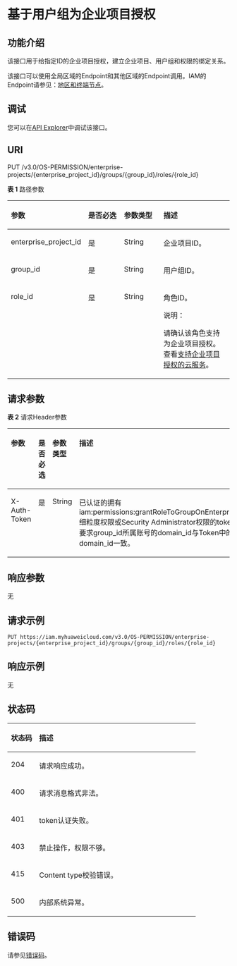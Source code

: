 # 基于用户组为企业项目授权<a name="iam_02_0520"></a>

## 功能介绍<a name="section1152411411526"></a>

该接口用于给指定ID的企业项目授权，建立企业项目、用户组和权限的绑定关系。

该接口可以使用全局区域的Endpoint和其他区域的Endpoint调用。IAM的Endpoint请参见：[地区和终端节点](https://developer.huaweicloud.com/endpoint?IAM)。

## 调试<a name="section3524114112526"></a>

您可以在[API Explorer](https://apiexplorer.developer.huaweicloud.com/apiexplorer/doc?product=IAM&api=AssociateRoleToGroupOnEnterpriseProject)中调试该接口。

## URI<a name="section1152519414529"></a>

PUT /v3.0/OS-PERMISSION/enterprise-projects/\{enterprise\_project\_id\}/groups/\{group\_id\}/roles/\{role\_id\}

**表 1**  路径参数

<a name="table65251041105217"></a>
<table><thead align="left"><tr id="row757134110525"><th class="cellrowborder" valign="top" width="20%" id="mcps1.2.5.1.1"><p id="p4571124165214"><a name="p4571124165214"></a><a name="p4571124165214"></a>参数</p>
</th>
<th class="cellrowborder" valign="top" width="20%" id="mcps1.2.5.1.2"><p id="p11571194105211"><a name="p11571194105211"></a><a name="p11571194105211"></a>是否必选</p>
</th>
<th class="cellrowborder" valign="top" width="20%" id="mcps1.2.5.1.3"><p id="p257154117529"><a name="p257154117529"></a><a name="p257154117529"></a>参数类型</p>
</th>
<th class="cellrowborder" valign="top" width="40%" id="mcps1.2.5.1.4"><p id="p5571124145218"><a name="p5571124145218"></a><a name="p5571124145218"></a>描述</p>
</th>
</tr>
</thead>
<tbody><tr id="row65711841115210"><td class="cellrowborder" valign="top" width="20%" headers="mcps1.2.5.1.1 "><p id="p11571154155212"><a name="p11571154155212"></a><a name="p11571154155212"></a>enterprise_project_id</p>
</td>
<td class="cellrowborder" valign="top" width="20%" headers="mcps1.2.5.1.2 "><p id="p1857174115217"><a name="p1857174115217"></a><a name="p1857174115217"></a>是</p>
</td>
<td class="cellrowborder" valign="top" width="20%" headers="mcps1.2.5.1.3 "><p id="p16571134185210"><a name="p16571134185210"></a><a name="p16571134185210"></a>String</p>
</td>
<td class="cellrowborder" valign="top" width="40%" headers="mcps1.2.5.1.4 "><p id="p4571114125216"><a name="p4571114125216"></a><a name="p4571114125216"></a>企业项目ID。</p>
</td>
</tr>
<tr id="row357115417529"><td class="cellrowborder" valign="top" width="20%" headers="mcps1.2.5.1.1 "><p id="p14571184118528"><a name="p14571184118528"></a><a name="p14571184118528"></a>group_id</p>
</td>
<td class="cellrowborder" valign="top" width="20%" headers="mcps1.2.5.1.2 "><p id="p15571341145216"><a name="p15571341145216"></a><a name="p15571341145216"></a>是</p>
</td>
<td class="cellrowborder" valign="top" width="20%" headers="mcps1.2.5.1.3 "><p id="p19571184115526"><a name="p19571184115526"></a><a name="p19571184115526"></a>String</p>
</td>
<td class="cellrowborder" valign="top" width="40%" headers="mcps1.2.5.1.4 "><p id="p19571741175218"><a name="p19571741175218"></a><a name="p19571741175218"></a>用户组ID。</p>
</td>
</tr>
<tr id="row857116418525"><td class="cellrowborder" valign="top" width="20%" headers="mcps1.2.5.1.1 "><p id="p35710414524"><a name="p35710414524"></a><a name="p35710414524"></a>role_id</p>
</td>
<td class="cellrowborder" valign="top" width="20%" headers="mcps1.2.5.1.2 "><p id="p3571134125218"><a name="p3571134125218"></a><a name="p3571134125218"></a>是</p>
</td>
<td class="cellrowborder" valign="top" width="20%" headers="mcps1.2.5.1.3 "><p id="p1957174117525"><a name="p1957174117525"></a><a name="p1957174117525"></a>String</p>
</td>
<td class="cellrowborder" valign="top" width="40%" headers="mcps1.2.5.1.4 "><p id="p05711541135216"><a name="p05711541135216"></a><a name="p05711541135216"></a>角色ID。</p>
<div class="note" id="note1839111289919"><a name="note1839111289919"></a><a name="note1839111289919"></a><span class="notetitle"> 说明： </span><div class="notebody"><p id="p63917287915"><a name="p63917287915"></a><a name="p63917287915"></a>请确认该角色支持为企业项目授权。查看<a href="https://support.huaweicloud.com/usermanual-em/zh-cn_topic_0108763979.html" target="_blank" rel="noopener noreferrer">支持企业项目授权的云服务</a>。</p>
</div></div>
</td>
</tr>
</tbody>
</table>

## 请求参数<a name="section352914195220"></a>

**表 2**  请求Header参数

<a name="table15529204185211"></a>
<table><thead align="left"><tr id="row205711641145215"><th class="cellrowborder" valign="top" width="20%" id="mcps1.2.5.1.1"><p id="p13571144135211"><a name="p13571144135211"></a><a name="p13571144135211"></a>参数</p>
</th>
<th class="cellrowborder" valign="top" width="20%" id="mcps1.2.5.1.2"><p id="p1357154185213"><a name="p1357154185213"></a><a name="p1357154185213"></a>是否必选</p>
</th>
<th class="cellrowborder" valign="top" width="20%" id="mcps1.2.5.1.3"><p id="p257119417521"><a name="p257119417521"></a><a name="p257119417521"></a>参数类型</p>
</th>
<th class="cellrowborder" valign="top" width="40%" id="mcps1.2.5.1.4"><p id="p105713418528"><a name="p105713418528"></a><a name="p105713418528"></a>描述</p>
</th>
</tr>
</thead>
<tbody><tr id="row757174155210"><td class="cellrowborder" valign="top" width="20%" headers="mcps1.2.5.1.1 "><p id="p1457154175220"><a name="p1457154175220"></a><a name="p1457154175220"></a>X-Auth-Token</p>
</td>
<td class="cellrowborder" valign="top" width="20%" headers="mcps1.2.5.1.2 "><p id="p05711841185214"><a name="p05711841185214"></a><a name="p05711841185214"></a>是</p>
</td>
<td class="cellrowborder" valign="top" width="20%" headers="mcps1.2.5.1.3 "><p id="p157112414526"><a name="p157112414526"></a><a name="p157112414526"></a>String</p>
</td>
<td class="cellrowborder" valign="top" width="40%" headers="mcps1.2.5.1.4 "><p id="p1325775717414"><a name="p1325775717414"></a><a name="p1325775717414"></a>已认证的拥有iam:permissions:grantRoleToGroupOnEnterpriseProject细粒度权限或Security Administrator权限的token。同时要求group_id所属账号的domain_id与Token中的domain_id一致。</p>
</td>
</tr>
</tbody>
</table>

## 响应参数<a name="section75312041105214"></a>

无

## 请求示例<a name="section1153124135214"></a>

```
PUT https://iam.myhuaweicloud.com/v3.0/OS-PERMISSION/enterprise-projects/{enterprise_project_id}/groups/{group_id}/roles/{role_id}
```

## 响应示例<a name="section18532194118528"></a>

无

## 状态码<a name="section1153410412527"></a>

<a name="table18534174116528"></a>
<table><thead align="left"><tr id="row9572194165210"><th class="cellrowborder" valign="top" width="15%" id="mcps1.1.3.1.1"><p id="p18572184185218"><a name="p18572184185218"></a><a name="p18572184185218"></a>状态码</p>
</th>
<th class="cellrowborder" valign="top" width="85%" id="mcps1.1.3.1.2"><p id="p457220416520"><a name="p457220416520"></a><a name="p457220416520"></a>描述</p>
</th>
</tr>
</thead>
<tbody><tr id="row20572641125216"><td class="cellrowborder" valign="top" width="15%" headers="mcps1.1.3.1.1 "><p id="p4572841185219"><a name="p4572841185219"></a><a name="p4572841185219"></a>204</p>
</td>
<td class="cellrowborder" valign="top" width="85%" headers="mcps1.1.3.1.2 "><p id="p12572184115527"><a name="p12572184115527"></a><a name="p12572184115527"></a>请求响应成功。</p>
</td>
</tr>
<tr id="row1957224165214"><td class="cellrowborder" valign="top" width="15%" headers="mcps1.1.3.1.1 "><p id="p16572241165212"><a name="p16572241165212"></a><a name="p16572241165212"></a>400</p>
</td>
<td class="cellrowborder" valign="top" width="85%" headers="mcps1.1.3.1.2 "><p id="p10572134116527"><a name="p10572134116527"></a><a name="p10572134116527"></a>请求消息格式非法。</p>
</td>
</tr>
<tr id="row15726413525"><td class="cellrowborder" valign="top" width="15%" headers="mcps1.1.3.1.1 "><p id="p2572124118525"><a name="p2572124118525"></a><a name="p2572124118525"></a>401</p>
</td>
<td class="cellrowborder" valign="top" width="85%" headers="mcps1.1.3.1.2 "><p id="p1757217413523"><a name="p1757217413523"></a><a name="p1757217413523"></a>token认证失败。</p>
</td>
</tr>
<tr id="row19572124114527"><td class="cellrowborder" valign="top" width="15%" headers="mcps1.1.3.1.1 "><p id="p19572641105217"><a name="p19572641105217"></a><a name="p19572641105217"></a>403</p>
</td>
<td class="cellrowborder" valign="top" width="85%" headers="mcps1.1.3.1.2 "><p id="p55721541165213"><a name="p55721541165213"></a><a name="p55721541165213"></a>禁止操作，权限不够。</p>
</td>
</tr>
<tr id="row1160331513340"><td class="cellrowborder" valign="top" width="15%" headers="mcps1.1.3.1.1 "><p id="p167251316322"><a name="p167251316322"></a><a name="p167251316322"></a>415</p>
</td>
<td class="cellrowborder" valign="top" width="85%" headers="mcps1.1.3.1.2 "><p id="p472518163214"><a name="p472518163214"></a><a name="p472518163214"></a>Content type校验错误。</p>
</td>
</tr>
<tr id="row65721041185212"><td class="cellrowborder" valign="top" width="15%" headers="mcps1.1.3.1.1 "><p id="p20664637163311"><a name="p20664637163311"></a><a name="p20664637163311"></a>500</p>
</td>
<td class="cellrowborder" valign="top" width="85%" headers="mcps1.1.3.1.2 "><p id="p1664737113312"><a name="p1664737113312"></a><a name="p1664737113312"></a>内部系统异常。</p>
</td>
</tr>
</tbody>
</table>

## 错误码<a name="section12537104118526"></a>

请参见[错误码](错误码.md)。

